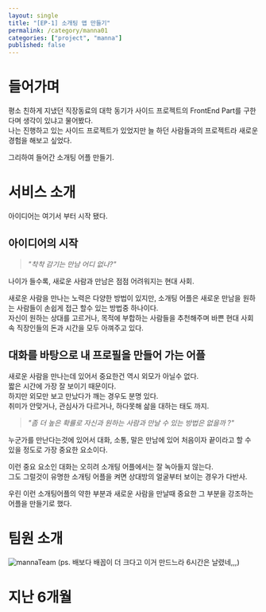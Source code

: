 ```yaml
---
layout: single
title: "[EP-1] 소개팅 앱 만들기"
permalink: /category/manna01
categories: ["project", "manna"]
published: false
---
```


# 들어가며

평소 친하게 지냈던 직장동료의 대학 동기가 사이드 프로젝트의 FrontEnd Part를 구한다며 생각이 있냐고 물어봤다.  
나는 진행하고 있는 사이드 프로젝트가 있었지만 늘 하던 사람들과의 프로젝트라 새로운 경험을 해보고 싶었다.

그리하여 들어간 소개팅 어플 만들기.

# 서비스 소개

아이디어는 여기서 부터 시작 됐다.

## 아이디어의 시작

> _"착착 감기는 만남 어디 없나?"_

나이가 들수록, 새로운 사람과 만남은 점점 어려워지는 현대 사회.

새로운 사람을 만나는 노력은 다양한 방법이 있지만, 소개팅 어플은 새로운 만남을 원하는 사람들이 손쉽게 접근 할수 있는 방법중 하나이다.  
자신이 원하는 상대를 고르거나, 목적에 부합하는 사람들을 추천해주며 바쁜 현대 사회속 직장인들의 돈과 시간을 모두 아껴주고 있다.

## 대화를 바탕으로 내 프로필을 만들어 가는 어플

새로운 사람을 만나는데 있어서 중요한건 역시 외모가 아닐수 없다.  
짧은 시간에 가장 잘 보이기 때문이다.  
하지만 외모만 보고 만났다가 깨는 경우도 분명 있다.  
취미가 안맞거나, 관심사가 다르거나, 하다못해 삶을 대하는 태도 까지.

> _"좀 더 높은 확률로 자신과 원하는 사람과 만날 수 있는 방법은 없을까 ?"_

누군가를 만난다는것에 있어서 대화, 소통, 말은 만남에 있어 처음이자 끝이라고 할 수 있을 정도로 가장 중요한 요소이다.

이런 중요 요소인 대화는 오히려 소개팅 어플에서는 잘 녹아들지 않는다.  
그도 그럴것이 유명한 소개팅 어플을 켜면 상대방의 얼굴부터 보이는 경우가 다반사.

우린 이런 소개팅어플의 약한 부분과 새로운 사람을 만날때 중요한 그 부분을 강조하는 어플을 만들기로 했다.

# 팀원 소개

![mannaTeam](https://github.com/bintz76/bintz76/assets/103884098/9e48d7e4-cfa8-47d7-b7bd-7fd0c3f49fe7)
(ps. 배보다 배꼽이 더 크다고 이거 만드느라 6시간은 날렸네,,,)

# 지난 6개월
